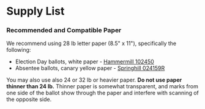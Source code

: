 # Supply List

### Recommended and Compatible Paper

We recommend using 28 lb letter paper (8.5" x 11"), specifically the following:

* Election Day ballots, white paper - [Hammermill 102450](https://www.amazon.com/Hammermill-Premium-Letter-Bright-102450C/dp/B00006IDP3/)
* Absentee ballots, canary yellow paper - [Springhill 024159R](https://www.amazon.com/gp/product/B06WW39DGN/)

You may also use also 24 or 32 lb or heavier paper. **Do not use paper thinner than 24 lb.** Thinner paper is somewhat transparent, and marks from one side of the ballot show through the paper and interfere with scanning of the opposite side.
